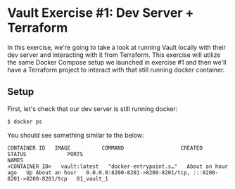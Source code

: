 # Vault Exercise #1: Dev Server + Terraform

In this exercise, we're going to take a look at running Vault locally with their dev server and interacting with it from Terraform. This exercise will utilize the same Docker Compose setup we launched in exercise #1 and then we'll have a Terraform project to interact with that still running docker container.

## Setup

First, let's check that our dev server is still running docker:

```bash
$ docker ps
```

You should see something similar to the below:

```
CONTAINER ID   IMAGE          COMMAND                  CREATED             STATUS             PORTS                                                           NAMES
<CONTAINER ID>   vault:latest   "docker-entrypoint.s…"   About an hour ago   Up About an hour   0.0.0.0:8200-8201->8200-8201/tcp, :::8200-8201->8200-8201/tcp   01_vault_1
```

